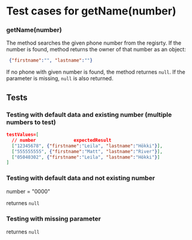 # Test cases for getName(number)

### **getName(number)**

The method searches the given phone number from the regisrty. If the number is found, method returns the owner of that number as an object:

```json
 {"firstname":"", "lastname":""}
```

If no phone with given number is found, the method returnes `null`.
If the parameter is missing, `null` is also returned.

## Tests

### Testing with default data and existing number (multiple numbers to test)

```json
testValues=[
  // number              expectedResult
  ["12345678", {"firstname":"Leila", "lastname":"Hökki"}],
  ["555555555", {"firstname":"Matt", "lastname":"River"}],
  ["05040302", {"firstname":"Leila", "lastname":"Hökki"}]
]
```

### Testing with default data and not existing number

number = "0000"

returnes `null`


### Testing with missing parameter

returnes `null`
